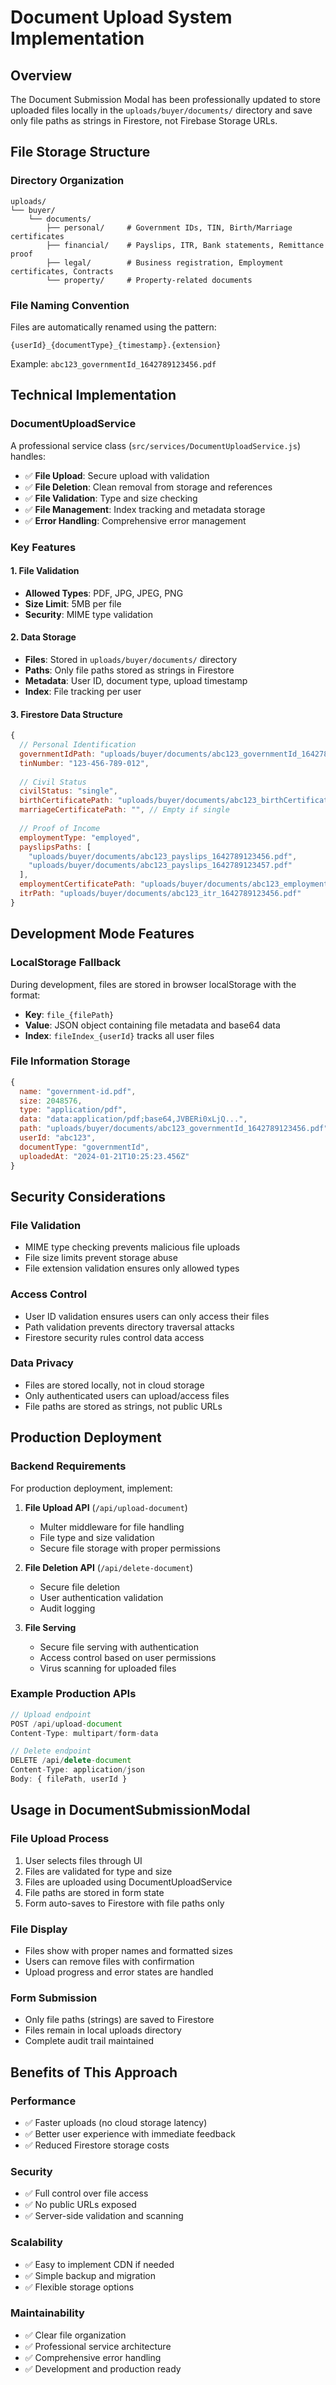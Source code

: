 # Document Upload System Implementation

## Overview
The Document Submission Modal has been professionally updated to store uploaded files locally in the `uploads/buyer/documents/` directory and save only file paths as strings in Firestore, not Firebase Storage URLs.

## File Storage Structure

### Directory Organization
```
uploads/
└── buyer/
    └── documents/
        ├── personal/     # Government IDs, TIN, Birth/Marriage certificates
        ├── financial/    # Payslips, ITR, Bank statements, Remittance proof
        ├── legal/        # Business registration, Employment certificates, Contracts
        └── property/     # Property-related documents
```

### File Naming Convention
Files are automatically renamed using the pattern:
```
{userId}_{documentType}_{timestamp}.{extension}
```

Example: `abc123_governmentId_1642789123456.pdf`

## Technical Implementation

### DocumentUploadService
A professional service class (`src/services/DocumentUploadService.js`) handles:

- ✅ **File Upload**: Secure upload with validation
- ✅ **File Deletion**: Clean removal from storage and references
- ✅ **File Validation**: Type and size checking
- ✅ **File Management**: Index tracking and metadata storage
- ✅ **Error Handling**: Comprehensive error management

### Key Features

#### 1. File Validation
- **Allowed Types**: PDF, JPG, JPEG, PNG
- **Size Limit**: 5MB per file
- **Security**: MIME type validation

#### 2. Data Storage
- **Files**: Stored in `uploads/buyer/documents/` directory
- **Paths**: Only file paths stored as strings in Firestore
- **Metadata**: User ID, document type, upload timestamp
- **Index**: File tracking per user

#### 3. Firestore Data Structure
```javascript
{
  // Personal Identification
  governmentIdPath: "uploads/buyer/documents/abc123_governmentId_1642789123456.pdf",
  tinNumber: "123-456-789-012",
  
  // Civil Status
  civilStatus: "single",
  birthCertificatePath: "uploads/buyer/documents/abc123_birthCertificate_1642789123456.pdf",
  marriageCertificatePath: "", // Empty if single
  
  // Proof of Income
  employmentType: "employed",
  payslipsPaths: [
    "uploads/buyer/documents/abc123_payslips_1642789123456.pdf",
    "uploads/buyer/documents/abc123_payslips_1642789123457.pdf"
  ],
  employmentCertificatePath: "uploads/buyer/documents/abc123_employmentCertificate_1642789123456.pdf",
  itrPath: "uploads/buyer/documents/abc123_itr_1642789123456.pdf"
}
```

## Development Mode Features

### LocalStorage Fallback
During development, files are stored in browser localStorage with the format:
- **Key**: `file_{filePath}`
- **Value**: JSON object containing file metadata and base64 data
- **Index**: `fileIndex_{userId}` tracks all user files

### File Information Storage
```javascript
{
  name: "government-id.pdf",
  size: 2048576,
  type: "application/pdf",
  data: "data:application/pdf;base64,JVBERi0xLjQ...",
  path: "uploads/buyer/documents/abc123_governmentId_1642789123456.pdf",
  userId: "abc123",
  documentType: "governmentId",
  uploadedAt: "2024-01-21T10:25:23.456Z"
}
```

## Security Considerations

### File Validation
- MIME type checking prevents malicious file uploads
- File size limits prevent storage abuse
- File extension validation ensures only allowed types

### Access Control
- User ID validation ensures users can only access their files
- Path validation prevents directory traversal attacks
- Firestore security rules control data access

### Data Privacy
- Files are stored locally, not in cloud storage
- Only authenticated users can upload/access files
- File paths are stored as strings, not public URLs

## Production Deployment

### Backend Requirements
For production deployment, implement:

1. **File Upload API** (`/api/upload-document`)
   - Multer middleware for file handling
   - File type and size validation
   - Secure file storage with proper permissions

2. **File Deletion API** (`/api/delete-document`)
   - Secure file deletion
   - User authentication validation
   - Audit logging

3. **File Serving** 
   - Secure file serving with authentication
   - Access control based on user permissions
   - Virus scanning for uploaded files

### Example Production APIs
```javascript
// Upload endpoint
POST /api/upload-document
Content-Type: multipart/form-data

// Delete endpoint
DELETE /api/delete-document
Content-Type: application/json
Body: { filePath, userId }
```

## Usage in DocumentSubmissionModal

### File Upload Process
1. User selects files through UI
2. Files are validated for type and size
3. Files are uploaded using DocumentUploadService
4. File paths are stored in form state
5. Form auto-saves to Firestore with file paths only

### File Display
- Files show with proper names and formatted sizes
- Users can remove files with confirmation
- Upload progress and error states are handled

### Form Submission
- Only file paths (strings) are saved to Firestore
- Files remain in local uploads directory
- Complete audit trail maintained

## Benefits of This Approach

### Performance
- ✅ Faster uploads (no cloud storage latency)
- ✅ Better user experience with immediate feedback
- ✅ Reduced Firestore storage costs

### Security
- ✅ Full control over file access
- ✅ No public URLs exposed
- ✅ Server-side validation and scanning

### Scalability
- ✅ Easy to implement CDN if needed
- ✅ Simple backup and migration
- ✅ Flexible storage options

### Maintainability  
- ✅ Clear file organization
- ✅ Professional service architecture
- ✅ Comprehensive error handling
- ✅ Development and production ready

